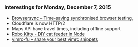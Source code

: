### Interestings for Monday, December 7, 2015

* [Browsersync – Time-saving synchronised browser testing.](http://www.browsersync.io/)
* Cloudflare is now HTTP/2
* Maps API have travel times, including offline support
* [Robo Kitty - DIY cat feeder in Node](https://github.com/rachelnicole/robokitty)
* [vimrc-fu – share your best vimrc snippets](http://vimrcfu.com/)
